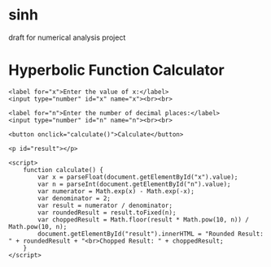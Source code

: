 # sinh
draft for numerical analysis project
<!DOCTYPE html>
<html>
<head>
	<title>Hyperbolic Function Calculator</title>
</head>
<body>
	<h1>Hyperbolic Function Calculator</h1>

	<label for="x">Enter the value of x:</label>
	<input type="number" id="x" name="x"><br><br>

	<label for="n">Enter the number of decimal places:</label>
	<input type="number" id="n" name="n"><br><br>

	<button onclick="calculate()">Calculate</button>

	<p id="result"></p>

	<script>
		function calculate() {
			var x = parseFloat(document.getElementById("x").value);
			var n = parseInt(document.getElementById("n").value);
			var numerator = Math.exp(x) - Math.exp(-x);
			var denominator = 2;
			var result = numerator / denominator;
			var roundedResult = result.toFixed(n);
			var choppedResult = Math.floor(result * Math.pow(10, n)) / Math.pow(10, n);
			document.getElementById("result").innerHTML = "Rounded Result: " + roundedResult + "<br>Chopped Result: " + choppedResult;
		}
	</script>
</body>
</html>
